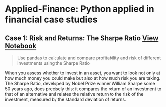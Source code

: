 # Applied-Finance: Python applied in financial case studies

## Case 1: Risk and Returns: The Sharpe Ratio [View Notebook](http://nbviewer.jupyter.org/github/gukun770/Applied-Finance/blob/master/Risk%20and%20Returns%3A%20The%20Sharpe%20Ratio/Risk%20and%20Returns%20-%20The%20Sharpe%20Ratio.ipynb)
>Use pandas to calculate and compare profitability and risk of different investments using the Sharpe Ratio

When you assess whether to invest in an asset, you want to look not only at how much money you could make but also at how much risk you are taking. The Sharpe Ratio, developed by Nobel Prize winner William Sharpe some 50 years ago, does precisely this: it compares the return of an investment to that of an alternative and relates the relative return to the risk of the investment, measured by the standard deviation of returns.
